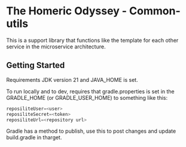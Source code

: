 # The Homeric Odyssey - Common-utils
This is a support library that functions like the template for each other service in the microservice architecture.

## Getting Started
Requirements
JDK version 21 and JAVA_HOME is set.

To run locally and to dev, requires that gradle.properties is set in the GRADLE_HOME (or GRADLE_USER_HOME)
to something like this:
```groovy
reposiliteUser=<user>
reposiliteSecret=<token>
reposiliteUrl=<repository url>
```

Gradle has a method to publish, use this to post changes and update build.gradle in tharget. 
